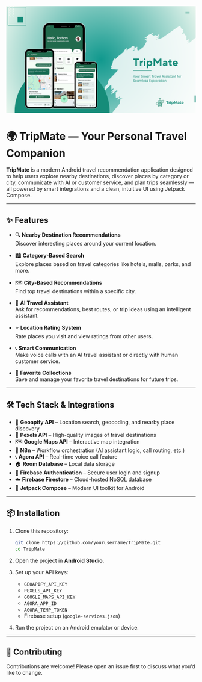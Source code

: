 <img src="assets/tripmate-preview.png" alt="TripMate">

# 🌍 TripMate — Your Personal Travel Companion

**TripMate** is a modern Android travel recommendation application designed to help users explore nearby destinations, discover places by category or city, communicate with AI or customer service, and plan trips seamlessly — all powered by smart integrations and a clean, intuitive UI using Jetpack Compose.

---

## ✨ Features

- 🔍 **Nearby Destination Recommendations**  
  Discover interesting places around your current location.

- 🏙️ **Category-Based Search**  
  Explore places based on travel categories like hotels, malls, parks, and more.

- 🗺️ **City-Based Recommendations**  
  Find top travel destinations within a specific city.

- 🤖 **AI Travel Assistant**  
  Ask for recommendations, best routes, or trip ideas using an intelligent assistant.

- ⭐ **Location Rating System**  
  Rate places you visit and view ratings from other users.

- 📞 **Smart Communication**  
  Make voice calls with an AI travel assistant or directly with human customer service.

- 💾 **Favorite Collections**  
  Save and manage your favorite travel destinations for future trips.

---

## 🛠️ Tech Stack & Integrations

- 📍 **Geoapify API** – Location search, geocoding, and nearby place discovery  
- 📸 **Pexels API** – High-quality images of travel destinations  
- 🗺️ **Google Maps API** – Interactive map integration  
- 🔁 **N8n** – Workflow orchestration (AI assistant logic, call routing, etc.)  
- 📞 **Agora API** – Real-time voice call feature  
- 🏠 **Room Database** – Local data storage  
- 🔐 **Firebase Authentication** – Secure user login and signup  
- ☁️ **Firebase Firestore** – Cloud-hosted NoSQL database  
- 🧩 **Jetpack Compose** – Modern UI toolkit for Android

---

## 📦 Installation

1. Clone this repository:
   ```bash
   git clone https://github.com/yourusername/TripMate.git
   cd TripMate
    ```

2. Open the project in **Android Studio**.

3. Set up your API keys:

   * `GEOAPIFY_API_KEY`
   * `PEXELS_API_KEY`
   * `GOOGLE_MAPS_API_KEY`
   * `AGORA_APP_ID`
   * `AGORA_TEMP_TOKEN`
   * Firebase setup (`google-services.json`)

4. Run the project on an Android emulator or device.


---

## 🤝 Contributing

Contributions are welcome! Please open an issue first to discuss what you’d like to change.